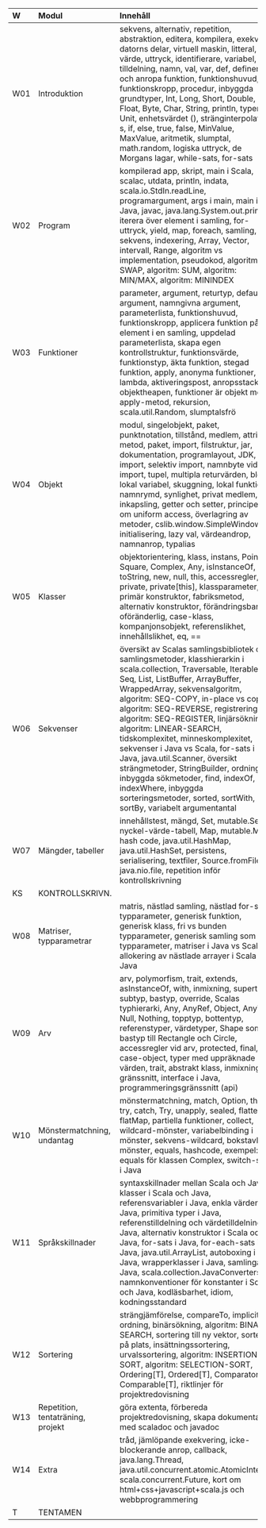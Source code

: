 | W   | Modul                             | Innehåll |
|:----|:----------------------------------|:--|
| W01 | Introduktion                      | sekvens, alternativ, repetition, abstraktion, editera, kompilera, exekvera, datorns delar, virtuell maskin, litteral, värde, uttryck, identifierare, variabel, typ, tilldelning, namn, val, var, def, definera och anropa funktion, funktionshuvud, funktionskropp, procedur, inbyggda grundtyper, Int, Long, Short, Double, Float, Byte, Char, String, println, typen Unit, enhetsvärdet (), stränginterpolatorn s, if, else, true, false, MinValue, MaxValue, aritmetik, slumptal, math.random, logiska uttryck, de Morgans lagar, while-sats, for-sats |
| W02 | Program                           | kompilerad app, skript, main i Scala, scalac, utdata, println, indata, scala.io.StdIn.readLine, programargument, args i main, main i Java, javac, java.lang.System.out.println, iterera över element i samling, for-uttryck, yield, map, foreach, samling, sekvens, indexering, Array, Vector, intervall, Range, algoritm vs implementation, pseudokod, algoritm: SWAP, algoritm: SUM, algoritm: MIN/MAX, algoritm: MININDEX |
| W03 | Funktioner                        | parameter, argument, returtyp, default-argument, namngivna argument, parameterlista, funktionshuvud, funktionskropp, applicera funktion på alla element i en samling, uppdelad parameterlista, skapa egen kontrollstruktur, funktionsvärde, funktionstyp, äkta funktion, stegad funktion, apply, anonyma funktioner, lambda, aktiveringspost, anropsstacken, objektheapen, funktioner är objekt med apply-metod, rekursion, scala.util.Random, slumptalsfrö |
| W04 | Objekt                            | modul, singelobjekt, paket, punktnotation, tillstånd, medlem, attribut, metod, paket, import, filstruktur, jar, dokumentation, programlayout, JDK, import, selektiv import, namnbyte vid import, tupel, multipla returvärden, block, lokal variabel, skuggning, lokal funktion, namnrymd, synlighet, privat medlem, inkapsling, getter och setter, principen om uniform access, överlagring av metoder, cslib.window.SimpleWindow, initialisering, lazy val, värdeandrop, namnanrop, typalias |
| W05 | Klasser                           | objektorientering, klass, instans, Point, Square, Complex, Any, isInstanceOf, toString, new, null, this, accessregler, private, private[this], klassparameter, primär konstruktor, fabriksmetod, alternativ konstruktor, förändringsbar, oföränderlig, case-klass, kompanjonsobjekt, referenslikhet, innehållslikhet, eq, == |
| W06 | Sekvenser                         | översikt av Scalas samlingsbibliotek och samlingsmetoder, klasshierarkin i scala.collection, Traversable, Iterable, Seq, List, ListBuffer, ArrayBuffer, WrappedArray, sekvensalgoritm, algoritm: SEQ-COPY, in-place vs copy, algoritm: SEQ-REVERSE, registrering, algoritm: SEQ-REGISTER, linjärsökning, algoritm: LINEAR-SEARCH, tidskomplexitet, minneskomplexitet, sekvenser i Java vs Scala, for-sats i Java, java.util.Scanner, översikt strängmetoder, StringBuilder, ordning, inbyggda sökmetoder, find, indexOf, indexWhere, inbyggda sorteringsmetoder, sorted, sortWith, sortBy, variabelt argumentantal |
| W07 | Mängder, tabeller                 | innehållstest, mängd, Set, mutable.Set, nyckel-värde-tabell, Map, mutable.Map, hash code, java.util.HashMap, java.util.HashSet, persistens, serialisering, textfiler, Source.fromFile, java.nio.file, repetition inför kontrollskrivning |
| KS  | KONTROLLSKRIVN.                   |  |
| W08 | Matriser, typparametrar           | matris, nästlad samling, nästlad for-sats, typparameter, generisk funktion, generisk klass, fri vs bunden typparameter, generisk samling som typparameter, matriser i Java vs Scala, allokering av nästlade arrayer i Scala och Java |
| W09 | Arv                               | arv, polymorfism, trait, extends, asInstanceOf, with, inmixning, supertyp, subtyp, bastyp, override, Scalas typhierarki, Any, AnyRef, Object, AnyVal, Null, Nothing, topptyp, bottentyp, referenstyper, värdetyper, Shape som bastyp till Rectangle och Circle, accessregler vid arv, protected, final, case-object, typer med uppräknade värden, trait, abstrakt klass, inmixning, gränssnitt, interface i Java, programmeringsgränssnitt (api) |
| W10 | Mönstermatchning, undantag        | mönstermatchning, match, Option, throw, try, catch, Try, unapply, sealed, flatten, flatMap, partiella funktioner, collect, wildcard-mönster, variabelbinding i mönster, sekvens-wildcard, bokstavliga mönster, equals, hashcode, exempel: equals för klassen Complex, switch-sats i Java |
| W11 | Språkskillnader                   | syntaxskillnader mellan Scala och Java, klasser i Scala och Java, referensvariabler i Java, enkla värden i Java, primitiva typer i Java, referenstilldelning och värdetilldelning i Java, alternativ konstruktor i Scala och Java, for-sats i Java, for-each-sats i Java, java.util.ArrayList, autoboxing i Java, wrapperklasser i Java, samlingar i Java, scala.collection.JavaConverters, namnkonventioner för konstanter i Scala och Java, kodläsbarhet, idiom, kodningsstandard |
| W12 | Sortering                         | strängjämförelse, compareTo, implicit ordning, binärsökning, algoritm: BINARY-SEARCH, sortering till ny vektor, sortering på plats, insättningssortering, urvalssortering, algoritm: INSERTION-SORT, algoritm: SELECTION-SORT, Ordering[T], Ordered[T], Comparator[T], Comparable[T], riktlinjer för projektredovisning |
| W13 | Repetition, tentaträning, projekt | göra extenta, förbereda projektredovisning, skapa dokumentation med scaladoc och javadoc |
| W14 | Extra                             | tråd, jämlöpande exekvering, icke-blockerande anrop, callback, java.lang.Thread, java.util.concurrent.atomic.AtomicInteger, scala.concurrent.Future, kort om html+css+javascript+scala.js och webbprogrammering |
| T   | TENTAMEN                          |  |